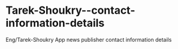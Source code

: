 # Tarek-Shoukry--contact-information-details
Eng/Tarek-Shoukry App news publisher contact information details
